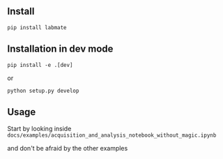 ## Install

`pip install labmate`

## Installation in dev mode

`pip install -e .[dev]`

or

`python setup.py develop`

## Usage

Start by looking inside
`docs/examples/acquisition_and_analysis_notebook_without_magic.ipynb`

and don't be afraid by the other examples
